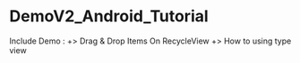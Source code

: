 # DemoV2_Android_Tutorial
Include Demo :
    +> Drag & Drop Items On RecycleView
    +> How to using type view

